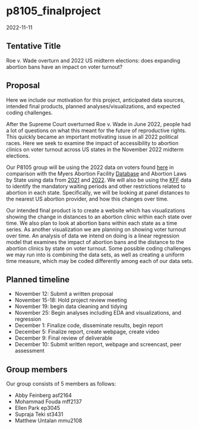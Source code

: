 p8105_finalproject
================
2022-11-11

## Tentative Title

Roe v. Wade overturn and 2022 US midterm elections: does expanding
abortion bans have an impact on voter turnout?

## Proposal

Here we include our motivation for this project, anticipated data
sources, intended final products, planned analyses/visualizations, and
expected coding challenges.

After the Supreme Court overturned Roe v. Wade in June 2022, people had
a lot of questions on what this meant for the future of reproductive
rights. This quickly became an important motivating issue in all 2022
political races. Here we seek to examine the impact of accessibility to
abortion clinics on voter turnout across US states in the November 2022
midterm elections.

Our P8105 group will be using the 2022 data on voters found
[here](https://www.electproject.org/2022g) in comparison with the Myers
Abortion Facility [Database](https://osf.io/8dg7r/) and Abortion Laws by
State using data from
[2021](https://lawatlas.org/datasets/abortion-bans) and
[2022](https://worldpopulationreview.com/state-rankings/abortion-laws-by-state).
We will also be using the
[KFF](https://www.kff.org/womens-health-policy/state-indicator/mandatory-waiting-periods/?currentTimeframe=0&sortModel=%7B%22colId%22:%22Location%22,%22sort%22:%22asc%22%7D)
data to identify the mandatory waiting periods and other restrictions
related to abortion in each state. Specifically, we will be looking at
panel distances to the nearest US abortion provider, and how this
changes over time.

Our intended final product is to create a website which has
visualizations showing the change in distances to an abortion clinic
within each state over time. We also plan to look at abortion bans
within each state as a time series. As another visualization we are
planning on showing voter turnout over time. An analysis of data we
intend on doing is a linear regression model that examines the impact of
abortion bans and the distance to the abortion clinics by state on voter
turnout. Some possible coding challenges we may run into is combining
the data sets, as well as creating a uniform time measure, which may be
coded differently among each of our data sets.

## Planned timeline

-   November 12: Submit a written proposal
-   November 15-18: Hold project review meeting
-   November 19: begin data cleaning and tidying
-   November 25: Begin analyses including EDA and visualizations, and
    regression
-   December 1: Finalize code, disseminate results, begin report
-   December 5: Finalize report, create webpage, create video
-   December 9: Final review of deliverable
-   December 10: Submit written report, webpage and screencast, peer
    assessment

## Group members

Our group consists of 5 members as follows:

-   Abby Feinberg asf2164
-   Mohammad Fouda mff2137
-   Ellen Park ep3045
-   Supraja Teki st3431
-   Matthew Untalan mmu2108
